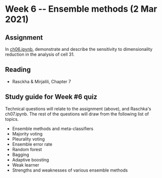 
# Week 6 -- Ensemble methods (2 Mar 2021)

## Assignment

In [ch06.ipynb](https://github.com/rasbt/python-machine-learning-book-3rd-edition/blob/master/ch06/ch06.ipynb),
demonstrate and describe the sensitivity to dimensionality reduction in the analysis of cell 31.

## Reading

* Rasckha & Mirjalili, Chapter 7

## Study guide for Week #6 quiz

Technical questions will relate to the assignment (above), and Raschka's ch07.ipynb.
The rest of the questions will draw from the following list of topics.

* Ensemble methods and meta-classifiers
* Majority voting
* Pleurality voting
* Ensemble error rate
* Random forest
* Bagging
* Adaptive boosting
* Weak learner
* Strengths and weaknesses of various ensemble methods
